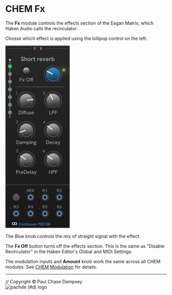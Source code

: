 # CHEM Fx

The **Fx** module controls the effects section of the Eagan Matrix, which Haken Audio calls the recirculator.

Chosse which effect is applied using the lollipop control on the left.

![CHEM Fx](./image/fx.png)

The Blue knob controls the mix of straight signal with the effect.

The **Fx Off** button turns off the effects section.
This is the same as "Disable Recirculator" in the Haken Editor's Global and MIDI Settings.

The modulation inputs and **Amount** knob work the same across all CHEM modules.
See [CHEM Modulation](./modulation.md#chem-modulation-voltage-control) for details.

---

// Copyright © Paul Chase Dempsey\
![pachde (#d) logo](./image/Logo.svg)